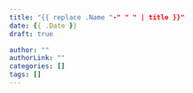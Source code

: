 ```yaml
---
title: "{{ replace .Name "-" " " | title }}"
date: {{ .Date }}
draft: true

author: ""
authorLink: ""
categories: []
tags: []
---
```

